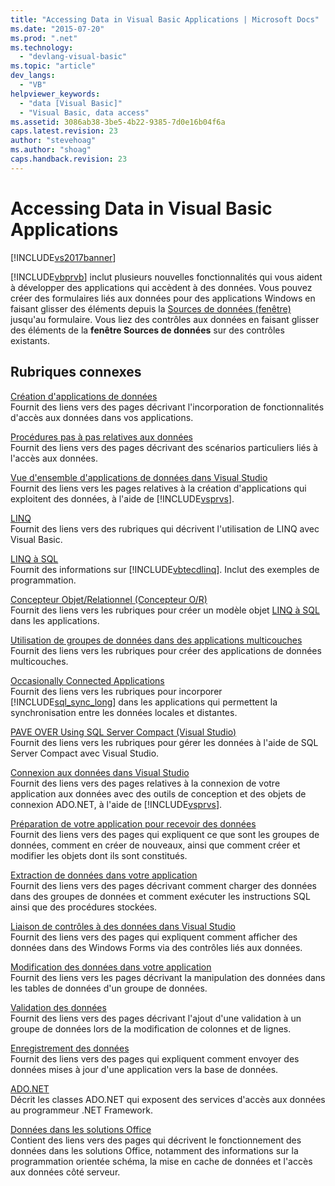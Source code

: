 ```yaml
---
title: "Accessing Data in Visual Basic Applications | Microsoft Docs"
ms.date: "2015-07-20"
ms.prod: ".net"
ms.technology: 
  - "devlang-visual-basic"
ms.topic: "article"
dev_langs: 
  - "VB"
helpviewer_keywords: 
  - "data [Visual Basic]"
  - "Visual Basic, data access"
ms.assetid: 3086ab38-3be5-4b22-9385-7d0e16b04f6a
caps.latest.revision: 23
author: "stevehoag"
ms.author: "shoag"
caps.handback.revision: 23
---
```

# Accessing Data in Visual Basic Applications
[!INCLUDE[vs2017banner](../../visual-basic/includes/vs2017banner.md)]

[!INCLUDE[vbprvb](../../csharp/programming-guide/concepts/linq/includes/vbprvb-md.md)] inclut plusieurs nouvelles fonctionnalités qui vous aident à développer des applications qui accèdent à des données.  Vous pouvez créer des formulaires liés aux données pour des applications Windows en faisant glisser des éléments depuis la [Sources de données \(fenêtre\)](../Topic/Data%20Sources%20Window.md) jusqu'au formulaire.  Vous liez des contrôles aux données en faisant glisser des éléments de la **fenêtre Sources de données** sur des contrôles existants.  
  
## Rubriques connexes  
 [Création d'applications de données](/visual-studio/data-tools/creating-data-applications)  
 Fournit des liens vers des pages décrivant l'incorporation de fonctionnalités d'accès aux données dans vos applications.  
  
 [Procédures pas à pas relatives aux données](../Topic/Data%20Walkthroughs.md)  
 Fournit des liens vers des pages décrivant des scénarios particuliers liés à l'accès aux données.  
  
 [Vue d'ensemble d'applications de données dans Visual Studio](/visual-studio/data-tools/overview-of-data-applications-in-visual-studio)  
 Fournit des liens vers les pages relatives à la création d'applications qui exploitent des données, à l'aide de [!INCLUDE[vsprvs](../../csharp/includes/vsprvs-md.md)].  
  
 [LINQ](../../visual-basic/programming-guide/language-features/linq/index.md)  
 Fournit des liens vers des rubriques qui décrivent l'utilisation de LINQ avec Visual Basic.  
  
 [LINQ à SQL](../Topic/LINQ%20to%20SQL.md)  
 Fournit des informations sur [!INCLUDE[vbtecdlinq](../../csharp/includes/vbtecdlinq-md.md)].  Inclut des exemples de programmation.  
  
 [Concepteur Objet\/Relationnel \(Concepteur O\/R\)](/visual-studio/data-tools/linq-to-sql-tools-in-visual-studio2)  
 Fournit des liens vers les rubriques pour créer un modèle objet [LINQ à SQL](../Topic/LINQ%20to%20SQL.md) dans les applications.  
  
 [Utilisation de groupes de données dans des applications multicouches](/visual-studio/data-tools/work-with-datasets-in-n-tier-applications)  
 Fournit des liens vers les rubriques pour créer des applications de données multicouches.  
  
 [Occasionally Connected Applications](http://msdn.microsoft.com/fr-fr/5f261728-a9a9-4304-8447-b94404a63099)  
 Fournit des liens vers les rubriques pour incorporer [!INCLUDE[sql_sync_long](../../visual-basic/developing-apps/includes/sql-sync-long-md.md)] dans les applications qui permettent la synchronisation entre les données locales et distantes.  
  
 [PAVE OVER Using SQL Server Compact \(Visual Studio\)](http://msdn.microsoft.com/fr-fr/13320dd1-94e5-4077-bf76-8df253695ccc)  
 Fournit des liens vers les rubriques pour gérer les données à l'aide de SQL Server Compact avec Visual Studio.  
  
 [Connexion aux données dans Visual Studio](/visual-studio/data-tools/connecting-to-data-in-visual-studio)  
 Fournit des liens vers des pages relatives à la connexion de votre application aux données avec des outils de conception et des objets de connexion ADO.NET, à l'aide de [!INCLUDE[vsprvs](../../csharp/includes/vsprvs-md.md)].  
  
 [Préparation de votre application pour recevoir des données](../Topic/Preparing%20Your%20Application%20to%20Receive%20Data.md)  
 Fournit des liens vers des pages qui expliquent ce que sont les groupes de données, comment en créer de nouveaux, ainsi que comment créer et modifier les objets dont ils sont constitués.  
  
 [Extraction de données dans votre application](/visual-studio/data-tools/fetching-data-into-your-application)  
 Fournit des liens vers des pages décrivant comment charger des données dans des groupes de données et comment exécuter les instructions SQL ainsi que des procédures stockées.  
  
 [Liaison de contrôles à des données dans Visual Studio](/visual-studio/data-tools/bind-controls-to-data-in-visual-studio)  
 Fournit des liens vers des pages qui expliquent comment afficher des données dans des Windows Forms via des contrôles liés aux données.  
  
 [Modification des données dans votre application](/visual-studio/data-tools/editing-data-in-your-application)  
 Fournit des liens vers les pages décrivant la manipulation des données dans les tables de données d'un groupe de données.  
  
 [Validation des données](../Topic/Validating%20Data.md)  
 Fournit des liens vers des pages décrivant l'ajout d'une validation à un groupe de données lors de la modification de colonnes et de lignes.  
  
 [Enregistrement des données](/visual-studio/data-tools/saving-data)  
 Fournit des liens vers des pages qui expliquent comment envoyer des données mises à jour d'une application vers la base de données.  
  
 [ADO.NET](../Topic/ADO.NET.md)  
 Décrit les classes ADO.NET qui exposent des services d'accès aux données au programmeur .NET Framework.  
  
 [Données dans les solutions Office](/office-dev/office-dev/data-in-office-solutions)  
 Contient des liens vers des pages qui décrivent le fonctionnement des données dans les solutions Office, notamment des informations sur la programmation orientée schéma, la mise en cache de données et l'accès aux données côté serveur.